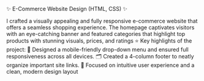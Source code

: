 
✨ E-Commerce Website Design (HTML, CSS) ✨

<P>
I crafted a visually appealing and fully responsive e-commerce website that offers a seamless shopping experience. The homepage captivates visitors with an eye-catching banner and featured categories that highlight top products with stunning visuals, prices, and ratings ⭐
Key highlights of the project:
📱 Designed a mobile-friendly drop-down menu and ensured full responsiveness across all devices.
🗂️ Created a 4-column footer to neatly organize important site links.
🎯 Focused on intuitive user experience and a clean, modern design layout
</P>
